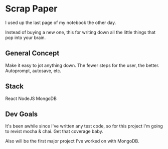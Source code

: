 # Scrap Paper

I used up the last page of my notebook the other day.

Instead of buying a new one, this for writing down all the little things that pop into your brain.

## General Concept

Make it easy to jot anything down. The fewer steps for the user, the better. Autoprompt, autosave, etc.

## Stack

React
NodeJS
MongoDB

## Dev Goals

It's been awhile since I've written any test code, so for this project I'm going to revist mocha & chai. Get that coverage baby.

Also will be the first major project I've worked on with MongoDB.